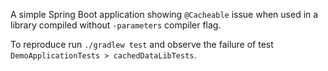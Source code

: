 A simple Spring Boot application showing `@Cacheable` issue when used in a library compiled without `-parameters` compiler flag.

To reproduce run `./gradlew test` and observe the failure of test `DemoApplicationTests > cachedDataLibTests`.